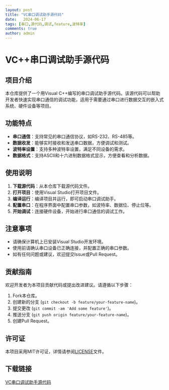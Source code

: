 ```yaml
---
layout: post
title: "VC串口调试助手源代码"
date:   2024-06-17
tags: [串口,源代码,调试,feature,波特率]
comments: true
author: admin
---
```

# VC++串口调试助手源代码

## 项目介绍

本仓库提供了一个用Visual C++编写的串口调试助手源代码。该源代码可以帮助开发者快速实现串口通信的调试功能，适用于需要通过串口进行数据交互的嵌入式系统、硬件设备等项目。

## 功能特点

- **串口通信**：支持常见的串口通信协议，如RS-232、RS-485等。
- **数据收发**：能够实时接收和发送串口数据，方便调试和测试。
- **波特率设置**：支持多种波特率设置，满足不同设备的需求。
- **数据格式**：支持ASCII和十六进制数据格式显示，方便查看和分析数据。

## 使用说明

1. **下载源代码**：从本仓库下载源代码文件。
2. **打开项目**：使用Visual Studio打开项目文件。
3. **编译运行**：编译项目并运行，即可启动串口调试助手。
4. **配置串口**：在程序界面中配置串口参数，如波特率、数据位、停止位等。
5. **开始调试**：连接硬件设备，开始进行串口通信的调试工作。

## 注意事项

- 请确保计算机上已安装Visual Studio开发环境。
- 使用前请确认串口设备已正确连接，并配置正确的串口参数。
- 如有任何问题或建议，欢迎提交Issue或Pull Request。

## 贡献指南

欢迎开发者为本项目贡献代码或提出改进建议。请遵循以下步骤：

1. Fork本仓库。
2. 创建新的分支 (`git checkout -b feature/your-feature-name`)。
3. 提交更改 (`git commit -am 'Add some feature'`)。
4. 推送分支 (`git push origin feature/your-feature-name`)。
5. 创建Pull Request。

## 许可证

本项目采用MIT许可证，详情请参阅[LICENSE](LICENSE)文件。

## 下载链接

[VC串口调试助手源代码](https://pan.quark.cn/s/16230e9cf54e)